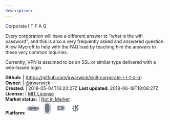 ```yaml
---
description: 
---
```

Corporate I T F A Q

Every corporation will have a different answer to "what is the wifi password", and this is also a very frequently asked and answered question. Allow Mycroft to help with the FAQ load by teaching him the answers to these very common inquiries.

Currently, VPN is assumed to be an SSL or similar type delivered with a web-based login.

**Github:** | (https://github.com/jrwarwick/skill-corporate-i-t-f-a-q)  
**Owner:** | [@jrwarwick](https://github.com/jrwarwick)  
**Created:** | 2018-05-04T16:20:27Z  **Last updated:** 2018-06-19T18:08:27Z  
**License:** | [MIT License](https://api.github.com/licenses/mit)  
**Market status:** | [Not in Market](https://market.mycroft.ai/skill/)  
**Platform:**   ![](.gitbook/assets/mark-1-icon.png)  ![](.gitbook/assets/mark-2-icon.png)  ![](.gitbook/assets/picroft-icon.png)  ![](.gitbook/assets/kde.png)   
